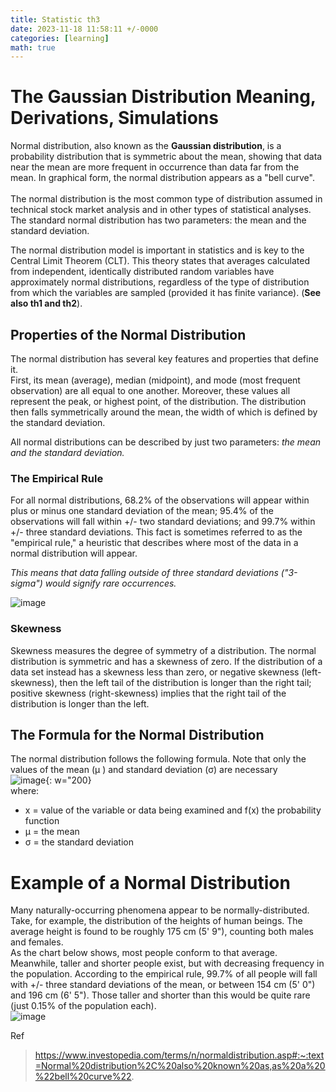 ```yaml
---
title: Statistic th3
date: 2023-11-18 11:58:11 +/-0000
categories: [learning]
math: true
---
```


# The Gaussian Distribution Meaning, Derivations, Simulations

Normal distribution, also known as the **Gaussian distribution**, is a probability distribution that is symmetric about the mean, showing that data near the mean are more frequent
in occurrence than data far from the mean. In graphical form, the normal distribution appears as a "bell curve". <br>
<br>The normal distribution is the most common type of distribution assumed in technical stock market analysis and in other types of statistical analyses. The standard normal distribution has two parameters: the mean and the standard deviation.

The normal distribution model is important in statistics and is key to the Central Limit Theorem (CLT). This theory states that averages calculated from independent,
identically distributed random variables have approximately normal distributions, regardless of the type of distribution from which the variables are sampled (provided it has finite variance). (**See also th1 and th2**).

## Properties of the Normal Distribution
The normal distribution has several key features and properties that define it. <br>
First, its mean (average), median (midpoint), and mode (most frequent observation) are all equal to one another. Moreover, these values all represent the peak, or highest point, of the distribution.
The distribution then falls symmetrically around the mean, the width of which is defined by the standard deviation.

All normal distributions can be described by just two parameters: *the mean and the standard deviation.*

### The Empirical Rule
For all normal distributions, 68.2% of the observations will appear within plus or minus one standard deviation of the mean;
95.4% of the observations will fall within +/- two standard deviations; and 99.7% within +/- three standard deviations. This fact is sometimes referred to as the
"empirical rule," a heuristic that describes where most of the data in a normal distribution will appear. <br>

_This means that data falling outside of three standard deviations ("3-sigma") would signify rare occurrences._ <br>

![image](https://github.com/Cheroberous/cheroberous.github.io/assets/102479391/f1ee46e9-2712-4c45-8621-735516ee1903) <br>

### Skewness
Skewness measures the degree of symmetry of a distribution. The normal distribution is symmetric and has a skewness of zero.
If the distribution of a data set instead has a skewness less than zero, or negative skewness (left-skewness), then the left tail of the distribution
is longer than the right tail; positive skewness (right-skewness) implies that the right tail of the distribution is longer than the left.

## The Formula for the Normal Distribution
The normal distribution follows the following formula. Note that only the values of the mean (μ ) and standard deviation (σ) are necessary <br>
![image](https://github.com/Cheroberous/cheroberous.github.io/assets/102479391/2d22ed2f-2d3c-4b01-9683-ba86bde260f6){: w="200}  <br>
where: <br>
+ x = value of the variable or data being examined and f(x) the probability function
+ μ = the mean
+ σ = the standard deviation


# Example of a Normal Distribution
Many naturally-occurring phenomena appear to be normally-distributed. Take, for example, the distribution of the heights of human beings.
The average height is found to be roughly 175 cm (5' 9"), counting both males and females. <br>
As the chart below shows, most people conform to that average. Meanwhile, taller and shorter people exist, but with decreasing frequency in the population.
According to the empirical rule, 99.7% of all people will fall with +/- three standard deviations of the mean, or between 154 cm (5' 0") and 196 cm (6' 5").
Those taller and shorter than this would be quite rare (just 0.15% of the population each). <br>
![image](https://github.com/Cheroberous/cheroberous.github.io/assets/102479391/5a87b7fa-5471-4e3b-880a-752092cc993f) <br>




Ref 
>https://www.investopedia.com/terms/n/normaldistribution.asp#:~:text=Normal%20distribution%2C%20also%20known%20as,as%20a%20%22bell%20curve%22. <br>







